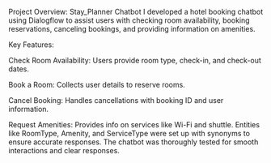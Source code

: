 
Project Overview: Stay_Planner Chatbot
I developed a hotel booking chatbot using Dialogflow to assist users with checking room availability, booking reservations, canceling bookings, and providing information on amenities.

Key Features:

Check Room Availability: Users provide room type, check-in, and check-out dates.

Book a Room: Collects user details to reserve rooms.

Cancel Booking: Handles cancellations with booking ID and user information.

Request Amenities: Provides info on services like Wi-Fi and shuttle.
Entities like RoomType, Amenity, and ServiceType were set up with synonyms to ensure accurate responses. The chatbot was thoroughly tested for smooth interactions and clear responses.
